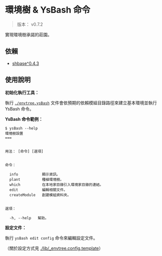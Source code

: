 環境樹 & YsBash 命令
=======


> 版本： v0.7.2

實現環境樹承諾的莊園。



## 依賴


* [shbase^0.4.3](https://github.com/BwayCer/envtree/tree/module/shbase)



## 使用說明


**初始化執行工具：**

執行 [`./envtree.ysBash`](./envtree.ysBash)
文件會依預期的依賴模組目錄路徑來建立基本環境並執行 YsBash 命令。


**YsBash 命令範例：**

```
$ ysBash --help
環境樹設置
===


用法： [命令] [選項]


命令：

  info           顯示資訊。
  plant          種植環境樹。
  which          在本地家目錄引入環境家目錄的連結。
  edit           編輯相關文件。
  createModule   創建模組資料夾。


選項：

  -h, --help   幫助。
```


**設定文件：**

執行 `ysBash edit config` 命令來編輯設定文件。

（關於設定方式見
[./lib/_envtree.config.template](./lib/_envtree.config.template)）

